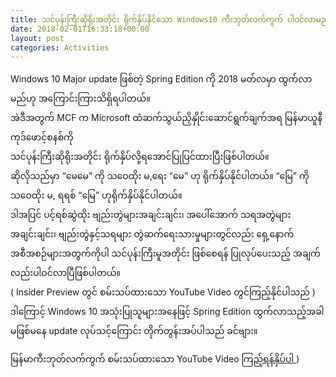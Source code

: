 ```yaml
---
title: သင်ပုန်းကြီးဆိုရိုးအတိုင်း ရိုက်နှိပ်နိုင်သော Windows10 ကီးဘုတ်လက်ကွက် ပါဝင်လာမည်
date: 2018-02-01T16:33:18+00:00
layout: post
categories: Activities
---
```

Windows 10 Major update ဖြစ်တဲ့ Spring Edition ကို 2018 မတ်လမှာ ထွက်လာမည်ဟု အကြောင်းကြားသိရှိရပါတယ်။  
အဲဒီအတွက် MCF က Microsoft ထံဆက်သွယ်ညှိနှိုင်းဆောင်ရွက်ချက်အရ မြန်မာယူနီကုဒ်ဖောင့်စနစ်ကို  
သင်ပုန်းကြီးဆိုရိုးအတိုင်း ရိုက်နှိပ်လို့ရအောင်ပြုပြင်ထားပြီးဖြစ်ပါတယ်။  
ဆိုလိုသည်မှာ &#8220;မေမေ&#8221; ကို သဝေထိုး မ,ရေး &#8220;မေ&#8221; ဟု ရိုက်နှိပ်နိုင်ပါတယ်။ &#8220;မြေ&#8221; ကို သဝေထိုး မ, ရရစ် &#8220;မြေ&#8221; ဟုရိုက်နှိပ်နိုင်ပါတယ်။  
ဒါအပြင် ပင့်ရစ်ဆွဲထိုး ဗျည်းတွဲများအချင်းချင်း၊ အပေါ်အောက် သရအတွဲများအချင်းချင်း၊ ဗျည်းတွဲနှင့်သရများ တွဲဆက်ရေးသားမှုများတွင်လည်း ရှေ့နောက် အစီအစဉ်များအတွက်ကိုပါ သင်ပုန်းကြီးမူအတိုင်း ဖြစ်စေရန် ပြုလုပ်ပေးသည့် အချက်လည်းပါဝင်လာပြီဖြစ်ပါတယ်။  
( Insider Preview တွင် စမ်းသပ်ထားသော YouTube Video တွင်ကြည့်နိုင်ပါသည် )  
ဒါကြောင့် Windows 10 အသုံးပြုသူများအနေဖြင့် Spring Edition ထွက်လာသည့်အခါ မဖြစ်မနေ update လုပ်သင့်ကြောင်း တိုက်တွန်းအပ်ပါသည် ခင်ဗျား။

မြန်မာကီးဘုတ်လက်ကွက် စမ်းသပ်ထားသော YouTube Video <a href="https://www.youtube.com/watch?v=iUI7kQCKyKc" target="_blank" rel="noopener noreferrer">ကြည့်ရန်နှိပ်ပါ </a>)
